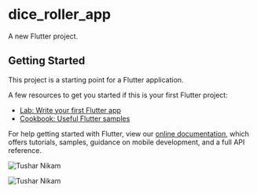 # dice_roller_app

A new Flutter project.

## Getting Started

This project is a starting point for a Flutter application.

A few resources to get you started if this is your first Flutter project:

- [Lab: Write your first Flutter app](https://flutter.dev/docs/get-started/codelab)
- [Cookbook: Useful Flutter samples](https://flutter.dev/docs/cookbook)

For help getting started with Flutter, view our
[online documentation](https://flutter.dev/docs), which offers tutorials,
samples, guidance on mobile development, and a full API reference.


![Tushar Nikam](https://i.ibb.co/M1PBjnJ/Single-Rice-Roller-1.png)



![Tushar Nikam](https://i.ibb.co/vPrnw6w/Single-Rice-Roller-2.png)

